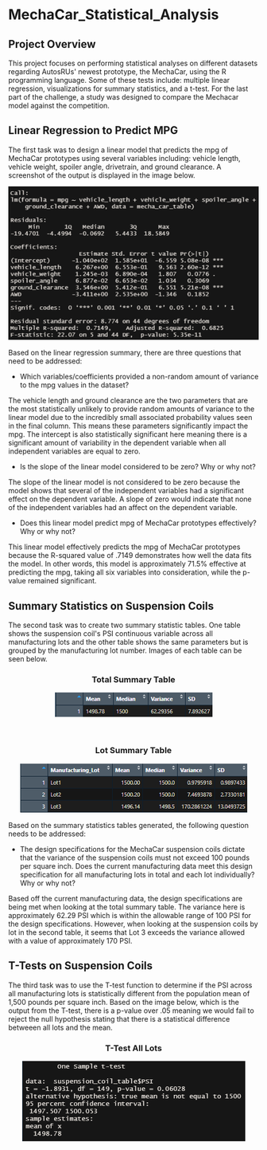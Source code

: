 # MechaCar_Statistical_Analysis
## Project Overview
This project focuses on performing statistical analyses on different datasets regarding AutosRUs' newest
prototype, the MechaCar, using the R programming language. Some of these tests include: multiple linear 
regression, visualizations for summary statistics, and a t-test. For the last part of the challenge, a 
study was designed to compare the Mechacar model against the competition.

## Linear Regression to Predict MPG
The first task was to design a linear model that predicts the mpg of MechaCar prototypes using several
variables including: vehicle length, vehicle weight, spoiler angle, drivetrain, and ground clearance. A
screenshot of the output is displayed in the image below. 

<p align="center">
    <img src= "https://github.com/Bropell/MechaCar_Statistical_Analysis/blob/main/Resources/Linear_Regression_MPG.png"/>
</p>

Based on the linear regression summary, there are three questions that need to be addressed:

- Which variables/coefficients provided a non-random amount of variance to the mpg values in the dataset?

The vehicle length and ground clearance are the two parameters that are the most statistically unlikely
to provide random amounts of variance to the linear model due to the incredibly small associated probability 
values seen in the final column. This means these parameters significantly impact the mpg. The intercept is 
also statistically significant here meaning there is a significant amount of variability in the dependent 
variable when all independent variables are equal to zero. 

- Is the slope of the linear model considered to be zero? Why or why not?

The slope of the linear model is not considered to be zero because the model shows that several of the 
independent variables had a significant effect on the dependent variable. A slope of zero would indicate 
that none of the independent variables had an affect on the dependent variable.  

- Does this linear model predict mpg of MechaCar prototypes effectively? Why or why not?

This linear model effectively predicts the mpg of MechaCar prototypes because the R-squared value of
.7149 demonstrates how well the data fits the model. In other words, this model is approximately 71.5%
effective at predicting the mpg, taking all six variables into consideration, while the p-value remained 
significant. 

## Summary Statistics on Suspension Coils
The second task was to create two summary statistic tables. One table shows the suspension coil's PSI
continuous variable across all manufacturing lots and the other table shows the same parameters but is
grouped by the manufacturing lot number. Images of each table can be seen below.

<h3 align="center">Total Summary Table</h3>
<p align="center">
    <img src= "https://github.com/Bropell/MechaCar_Statistical_Analysis/blob/main/Resources/Total_Summary.png"/>
</p><br>

<h3 align="center">Lot Summary Table</h3>
<p align="center">
    <img src= "https://github.com/Bropell/MechaCar_Statistical_Analysis/blob/main/Resources/Lot_Summary.png"/>
</p>

Based on the summary statistics tables generated, the following question needs to be addressed:

- The design specifications for the MechaCar suspension coils dictate that the variance of the suspension 
coils must not exceed 100 pounds per square inch. Does the current manufacturing data meet this design 
specification for all manufacturing lots in total and each lot individually? Why or why not?

Based off the current manufacturing data, the design specifications are being met when looking at the
total summary table. The variance here is approximately 62.29 PSI which is within the allowable range of 
100 PSI for the design specifications. However, when looking at the suspension coils by lot in the second 
table, it seems that Lot 3 exceeds the variance allowed with a value of approximately 170 PSI.     

## T-Tests on Suspension Coils
The third task was to use the T-test function to determine if the PSI across all manufacturing lots is 
statistically different from the population mean of 1,500 pounds per square inch. Based on the image below,
which is the output from the T-test, there is a p-value over .05 meaning we would fail to reject the null 
hypothesis stating that there is a statistical difference betweeen all lots and the mean.

<h3 align="center">T-Test All Lots</h3>
<p align="center">
    <img src= "https://github.com/Bropell/MechaCar_Statistical_Analysis/blob/main/Resources/T-test_all_lots.png"/>
</p><br>